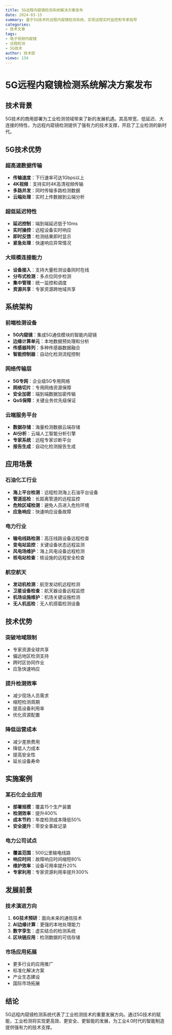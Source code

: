 ```yaml
---
title: 5G远程内窥镜检测系统解决方案发布
date: 2024-03-15
summary: 基于5G技术的远程内窥镜检测系统，实现远程实时监控和专家指导
categories:
- 技术文章
tags:
- 电子视频内窥镜
- 远程检测
- 5G技术
author: 技术部
views: 134
---
```


# 5G远程内窥镜检测系统解决方案发布

## 技术背景

5G技术的商用部署为工业检测领域带来了新的发展机遇。其高带宽、低延迟、大连接的特性，为远程内窥镜检测提供了强有力的技术支撑，开启了工业检测的新时代。

## 5G技术优势

### 超高速数据传输
- **传输速度**：下行速率可达1Gbps以上
- **4K视频**：支持实时4K高清视频传输
- **多路并发**：同时传输多路检测数据
- **云端处理**：实时上传数据到云端分析

### 超低延迟特性
- **延迟控制**：端到端延迟低于10ms
- **实时操控**：远程设备实时响应
- **即时反馈**：检测结果即时显示
- **紧急处理**：快速响应异常情况

### 大规模连接能力
- **设备接入**：支持大量检测设备同时在线
- **分布式检测**：多点位同步检测
- **集中管理**：统一监控和调度
- **资源共享**：专家资源跨地域共享

## 系统架构

### 前端检测设备
- **5G内窥镜**：集成5G通信模块的智能内窥镜
- **边缘计算单元**：本地数据预处理和分析
- **传感器阵列**：多种传感器数据融合
- **智能控制器**：自动化检测流程控制

### 网络传输层
- **5G专网**：企业级5G专用网络
- **网络切片**：专用网络资源保障
- **安全加密**：端到端数据加密传输
- **QoS保障**：关键业务优先级保证

### 云端服务平台
- **数据存储**：海量检测数据云端存储
- **AI分析**：云端人工智能分析引擎
- **专家系统**：远程专家诊断平台
- **报告生成**：自动化检测报告生成

## 应用场景

### 石油化工行业
- **海上平台检测**：远程检测海上石油平台设备
- **管道巡检**：长距离管道的远程监控
- **危险区域检测**：避免人员进入危险环境
- **应急响应**：快速响应设备故障

### 电力行业
- **输电线路检测**：高压线路设备远程检查
- **变电站监控**：关键设备状态远程监测
- **风电场维护**：海上风电设备远程检测
- **核电站检查**：核设施的远程安全检查

### 航空航天
- **发动机检测**：航空发动机远程检测
- **卫星设备检查**：航天器设备远程监控
- **机场设施维护**：机场关键设施检测
- **无人机巡检**：无人机搭载检测设备

## 技术优势

### 突破地域限制
- 专家资源全球共享
- 偏远地区检测支持
- 跨时区协同作业
- 应急快速响应

### 提升检测效率
- 减少现场人员需求
- 缩短检测周期
- 提高设备利用率
- 优化资源配置

### 降低运营成本
- 减少差旅费用
- 降低人力成本
- 提高安全性
- 延长设备寿命

## 实施案例

### 某石化企业应用
- **部署规模**：覆盖15个生产装置
- **检测效率**：提升400%
- **成本节约**：年度检测成本降低50%
- **安全提升**：零安全事故记录

### 电力公司试点
- **覆盖范围**：500公里输电线路
- **响应时间**：故障响应时间缩短80%
- **维护效率**：设备可用率提升20%
- **专家利用**：专家资源利用率提升300%

## 发展前景

### 技术演进方向
1. **6G技术预研**：面向未来的通信技术
2. **AI边缘计算**：更强的本地处理能力
3. **数字孪生**：虚实结合的检测系统
4. **区块链应用**：检测数据的可信存储

### 市场应用拓展
- 更多行业的应用推广
- 标准化解决方案
- 产业生态建设
- 国际市场拓展

## 结论

5G远程内窥镜检测系统代表了工业检测技术的重要发展方向。通过5G技术的赋能，工业检测将实现更高效、更安全、更智能的发展，为工业4.0时代的智能制造提供强有力的技术支撑。